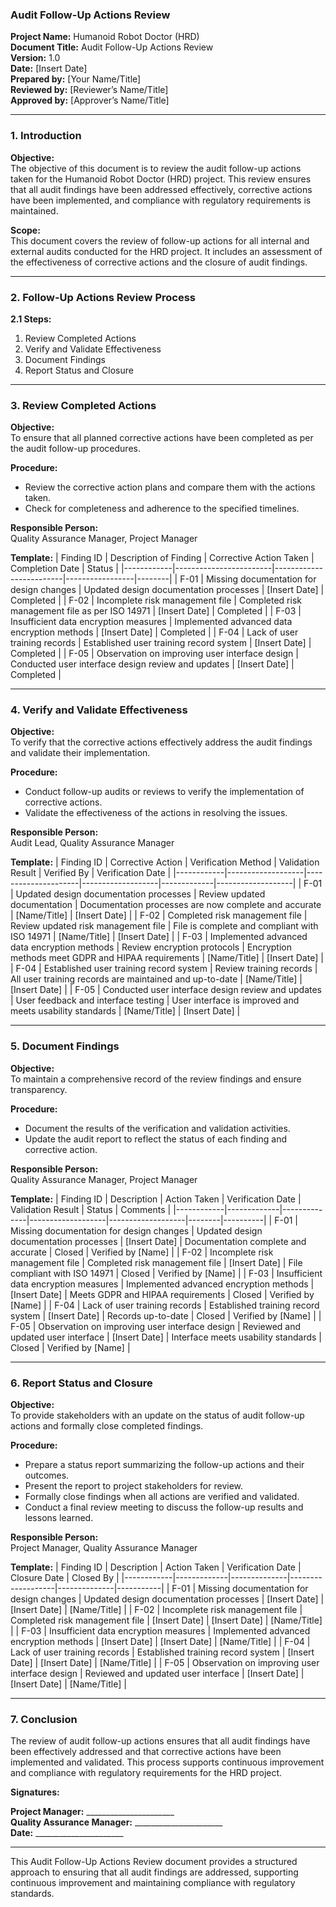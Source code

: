 ### Audit Follow-Up Actions Review

**Project Name:** Humanoid Robot Doctor (HRD)  
**Document Title:** Audit Follow-Up Actions Review  
**Version:** 1.0  
**Date:** [Insert Date]  
**Prepared by:** [Your Name/Title]  
**Reviewed by:** [Reviewer’s Name/Title]  
**Approved by:** [Approver’s Name/Title]

---

### 1. Introduction

**Objective:**  
The objective of this document is to review the audit follow-up actions taken for the Humanoid Robot Doctor (HRD) project. This review ensures that all audit findings have been addressed effectively, corrective actions have been implemented, and compliance with regulatory requirements is maintained.

**Scope:**  
This document covers the review of follow-up actions for all internal and external audits conducted for the HRD project. It includes an assessment of the effectiveness of corrective actions and the closure of audit findings.

---

### 2. Follow-Up Actions Review Process

**2.1 Steps:**
1. Review Completed Actions
2. Verify and Validate Effectiveness
3. Document Findings
4. Report Status and Closure

---

### 3. Review Completed Actions

**Objective:**  
To ensure that all planned corrective actions have been completed as per the audit follow-up procedures.

**Procedure:**
- Review the corrective action plans and compare them with the actions taken.
- Check for completeness and adherence to the specified timelines.

**Responsible Person:**  
Quality Assurance Manager, Project Manager

**Template:**
| Finding ID | Description of Finding | Corrective Action Taken | Completion Date | Status |
|------------|------------------------|-------------------------|-----------------|--------|
| F-01       | Missing documentation for design changes | Updated design documentation processes | [Insert Date] | Completed |
| F-02       | Incomplete risk management file | Completed risk management file as per ISO 14971 | [Insert Date] | Completed |
| F-03       | Insufficient data encryption measures | Implemented advanced data encryption methods | [Insert Date] | Completed |
| F-04       | Lack of user training records | Established user training record system | [Insert Date] | Completed |
| F-05       | Observation on improving user interface design | Conducted user interface design review and updates | [Insert Date] | Completed |

---

### 4. Verify and Validate Effectiveness

**Objective:**  
To verify that the corrective actions effectively address the audit findings and validate their implementation.

**Procedure:**
- Conduct follow-up audits or reviews to verify the implementation of corrective actions.
- Validate the effectiveness of the actions in resolving the issues.

**Responsible Person:**  
Audit Lead, Quality Assurance Manager

**Template:**
| Finding ID | Corrective Action | Verification Method | Validation Result | Verified By | Verification Date |
|------------|-------------------|---------------------|-------------------|-------------|-------------------|
| F-01       | Updated design documentation processes | Review updated documentation | Documentation processes are now complete and accurate | [Name/Title] | [Insert Date] |
| F-02       | Completed risk management file | Review updated risk management file | File is complete and compliant with ISO 14971 | [Name/Title] | [Insert Date] |
| F-03       | Implemented advanced data encryption methods | Review encryption protocols | Encryption methods meet GDPR and HIPAA requirements | [Name/Title] | [Insert Date] |
| F-04       | Established user training record system | Review training records | All user training records are maintained and up-to-date | [Name/Title] | [Insert Date] |
| F-05       | Conducted user interface design review and updates | User feedback and interface testing | User interface is improved and meets usability standards | [Name/Title] | [Insert Date] |

---

### 5. Document Findings

**Objective:**  
To maintain a comprehensive record of the review findings and ensure transparency.

**Procedure:**
- Document the results of the verification and validation activities.
- Update the audit report to reflect the status of each finding and corrective action.

**Responsible Person:**  
Quality Assurance Manager, Project Manager

**Template:**
| Finding ID | Description | Action Taken | Verification Date | Validation Result | Status | Comments |
|------------|-------------|--------------|-------------------|-------------------|--------|----------|
| F-01       | Missing documentation for design changes | Updated design documentation processes | [Insert Date] | Documentation complete and accurate | Closed | Verified by [Name] |
| F-02       | Incomplete risk management file | Completed risk management file | [Insert Date] | File compliant with ISO 14971 | Closed | Verified by [Name] |
| F-03       | Insufficient data encryption measures | Implemented advanced encryption methods | [Insert Date] | Meets GDPR and HIPAA requirements | Closed | Verified by [Name] |
| F-04       | Lack of user training records | Established training record system | [Insert Date] | Records up-to-date | Closed | Verified by [Name] |
| F-05       | Observation on improving user interface design | Reviewed and updated user interface | [Insert Date] | Interface meets usability standards | Closed | Verified by [Name] |

---

### 6. Report Status and Closure

**Objective:**  
To provide stakeholders with an update on the status of audit follow-up actions and formally close completed findings.

**Procedure:**
- Prepare a status report summarizing the follow-up actions and their outcomes.
- Present the report to project stakeholders for review.
- Formally close findings when all actions are verified and validated.
- Conduct a final review meeting to discuss the follow-up results and lessons learned.

**Responsible Person:**  
Project Manager, Quality Assurance Manager

**Template:**
| Finding ID | Description | Action Taken | Verification Date | Closure Date | Closed By |
|------------|-------------|--------------|-------------------|--------------|-----------|
| F-01       | Missing documentation for design changes | Updated design documentation processes | [Insert Date] | [Insert Date] | [Name/Title] |
| F-02       | Incomplete risk management file | Completed risk management file | [Insert Date] | [Insert Date] | [Name/Title] |
| F-03       | Insufficient data encryption measures | Implemented advanced encryption methods | [Insert Date] | [Insert Date] | [Name/Title] |
| F-04       | Lack of user training records | Established training record system | [Insert Date] | [Insert Date] | [Name/Title] |
| F-05       | Observation on improving user interface design | Reviewed and updated user interface | [Insert Date] | [Insert Date] | [Name/Title] |

---

### 7. Conclusion

The review of audit follow-up actions ensures that all audit findings have been effectively addressed and that corrective actions have been implemented and validated. This process supports continuous improvement and compliance with regulatory requirements for the HRD project.

**Signatures:**

**Project Manager:** ______________________  
**Quality Assurance Manager:** ______________________  
**Date:** ______________________  

---

This Audit Follow-Up Actions Review document provides a structured approach to ensuring that all audit findings are addressed, supporting continuous improvement and maintaining compliance with regulatory standards.
